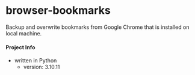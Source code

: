 # browser-bookmarks
Backup and overwrite bookmarks from Google Chrome that is installed on local machine.

#### Project Info
- written in Python
  - version: 3.10.11
